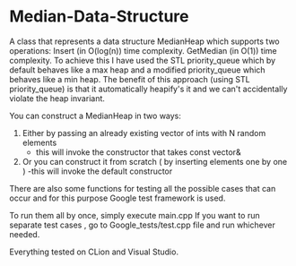 # Median-Data-Structure
A class that represents a data structure MedianHeap which supports two operations:
Insert (in O(log(n)) time complexity.
GetMedian (in O(1)) time complexity.
To achieve this I have used the STL priority_queue which by default behaves like a max heap
and a modified priority_queue which behaves like a min heap. The benefit of this approach (using STL priority_queue)
is that it automatically heapify's it and we can't accidentally violate the heap invariant.

You can construct a MedianHeap in two ways:
1) Either by passing an already existing vector of ints with N random elements
   - this will invoke the constructor that takes const vector<int>&
2) Or you can construct it from scratch ( by inserting elements one by one )
   -this will invoke the default constructor

There are also some functions for testing all the possible cases that can occur and for this purpose
Google test framework is used.

To run them all by once, simply execute main.cpp
If you want to run separate test cases , go to Google_tests/test.cpp file and run whichever needed.

Everything tested on CLion and Visual Studio.
